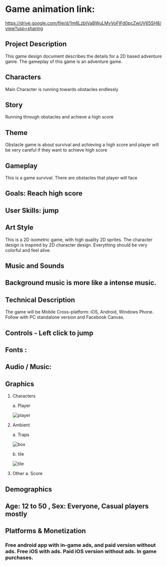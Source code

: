 # Game animation link:

https://drive.google.com/file/d/1m6LzbIVaBWuLMvVoFIFd0pcZwUV65SH8/view?usp=sharing


## Project Description
This game design document describes the details for a 2D based adventure game. The gameplay of this game is an adventure game.
					
## Characters

Main Character is running towards obstacles endlessly
 							
## Story

Running through obstacles and achieve a high score	

## Theme
Obstacle game is about survival and achieving a high score and player will be very careful if they want to achieve high score
				
## Gameplay

This is a game survival. There are obstacles that player will face

## Goals: Reach high score
## User Skills: jump

## Art Style 
This is a 2D isometric game, with high quality 2D sprites. The character design is inspired by 2D character design. Everything should be very colorful and feel alive.

## Music and Sounds				
 							
## Background music is more like a intense music.
										 					
				
## Technical Description	
 							
The game will be Mobile Cross-platform: iOS, Android, Windows Phone. Follow with PC standalone version and Facebook Canvas. 

## Controls - Left click to jump 
## Fonts : 
## Audio / Music: 
## Graphics


 1. Characters

    a. Player
    
    ![player](https://user-images.githubusercontent.com/73158904/96831338-7d3ce400-146f-11eb-8a96-6eca7cec6d43.png)
    
 2. Ambient 
 
 
    a. Traps
    
    ![box](https://user-images.githubusercontent.com/73158904/96831437-aa899200-146f-11eb-82f5-33c4fedfc9b2.png)
    
    b. tile
    
    ![tile](https://user-images.githubusercontent.com/73158904/96831464-b8d7ae00-146f-11eb-8d46-83557984e256.png)
    
 3. Other
    a. Score
							
## Demographics 
 								
## Age: 12 to 50 , Sex: Everyone, Casual players mostly 
 										
## Platforms & Monetization

 								
### Free android app with in-game ads, and paid version without ads. Free iOS with ads. Paid iOS version without ads. In game purchases. 
